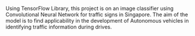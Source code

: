 Using TensorFlow Library, this project is on an image classifier using Convolutional Neural Network for traffic signs in Singapore. The aim of the model is to find applicability in the development of Autonomous vehicles in identifying traffic information during drives.
